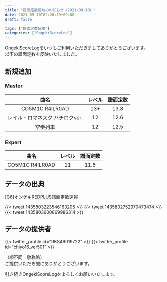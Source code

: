 ```yaml
---
title: "譜面定数反映のお知らせ（2021-09-10）"
date: 2021-09-10T02:26:19+09:00
draft: false

tags: ["譜面定数反映"]
categories: ["OngekiScoreLog"]
---
```


OngekiScoreLogをいつもご利用いただきましてありがとうございます。  
以下の譜面定数を反映いたしました。

<!--more-->

## 新規追加

### Master

| 曲名 | レベル | 譜面定数 |
|:-:|:-:|:-:|
| CO5M1C R4ILR0AD | 13+ | 13.8 |
| レイル・ロマネスク ハチロクver. | 12 | 12.6 |
| 空奏列車 | 12 | 12.5 |

### Expert

| 曲名 | レベル | 譜面定数 |
|:-:|:-:|:-:|
| CO5M1C R4ILR0AD | 11 | 11.6 |

## データの出典

[[G6]オンゲキREDPLUS譜面定数速報](https://docs.google.com/spreadsheets/d/1KVR7eG3qN4hkw3ymz2h273NNv5aP4-PGORVlz4Pjauk/edit)

{{< tweet 1435803223546163205 >}}
{{< tweet 1435802752970473474 >}}
{{< tweet 1435803600869986314 >}}

## データの提供者

{{< twitter_profile id="RKS49019722" >}}
{{< twitter_profile id="chiyo16_ver501" >}}

（順不同　敬称略）  
ご提供いただき誠にありがとうございます。

引き続きOngekiScoreLogをよろしくお願いいたします。
